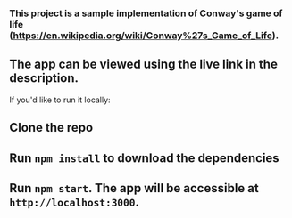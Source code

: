 ### This project is a sample implementation of Conway's game of life (https://en.wikipedia.org/wiki/Conway%27s_Game_of_Life).

## The app can be viewed using the live link in the description.

If you'd like to run it locally:
## Clone the repo
## Run `npm install` to download the dependencies
## Run `npm start`. The app will be accessible at `http://localhost:3000`.
